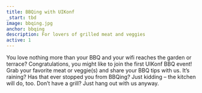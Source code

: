 ```yaml
---
title: BBQing with UIKonf
_start: tbd
image: bbqing.jpg
anchor: bbqing
description: For lovers of grilled meat and veggies 
active: 1
---
```


You love nothing more than your BBQ and your wifi reaches the garden or terrace? Congratulations, you might like to join the first UIKonf BBQ event! Grab your favorite meat or veggie(s) and share your BBQ tips with us. It’s raining? Has that ever stopped you from BBQing? Just kidding – the kitchen will do, too. Don’t have a grill? Just hang out with us anyway.
